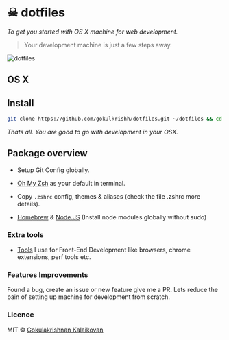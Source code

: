 # ☠ dotfiles

*To get you started with OS X machine for web development.*

> Your development machine is just a few steps away.

![dotfiles](https://raw.githubusercontent.com/gokulkrishh/dotfiles/master/screenshot.png "screenshot")


## OS X

## Install

```sh
git clone https://github.com/gokulkrishh/dotfiles.git ~/dotfiles && cd ~/dotfiles && bash install.sh
```

*Thats all. You are good to go with development in your OSX.*

## Package overview

  - Setup Git Config globally.

  - [Oh My Zsh](https://github.com/robbyrussell/oh-my-zsh) as your default in terminal.

  - Copy `.zshrc` config, themes & aliases (check the file .zshrc more details).

  - [Homebrew](http://brew.sh/) & [Node.JS](https://nodejs.org/en/) (Install node modules globally without sudo)

### Extra tools

 - [Tools](https://github.com/gokulkrishh/Tools-I-use) I use for Front-End Development like browsers, chrome extensions, perf tools etc.

### Features Improvements
Found a bug, create an issue or new feature give me a PR. Lets reduce the pain of setting up machine for development from scratch.

### Licence

MIT © [Gokulakrishnan Kalaikovan](http://github.com/gokulkrishh)   

